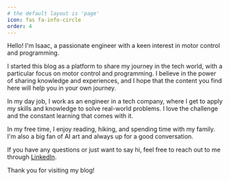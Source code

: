 ```yaml
---
# the default layout is 'page'
icon: fas fa-info-circle
order: 4
---
```


Hello! I'm Isaac, a passionate engineer with a keen interest in motor control and programming. 

I started this blog as a platform to share my journey in the tech world, with a particular focus on motor control and programming. I believe in the power of sharing knowledge and experiences, and I hope that the content you find here will help you in your own journey.

In my day job, I work as an engineer in a tech company, where I get to apply my skills and knowledge to solve real-world problems. I love the challenge and the constant learning that comes with it.

In my free time, I enjoy reading, hiking, and spending time with my family. I'm also a big fan of AI art and always up for a good conversation.

If you have any questions or just want to say hi, feel free to reach out to me through [LinkedIn](https://www.linkedin.com/in/isaac-xinxi-chen/).

Thank you for visiting my blog!